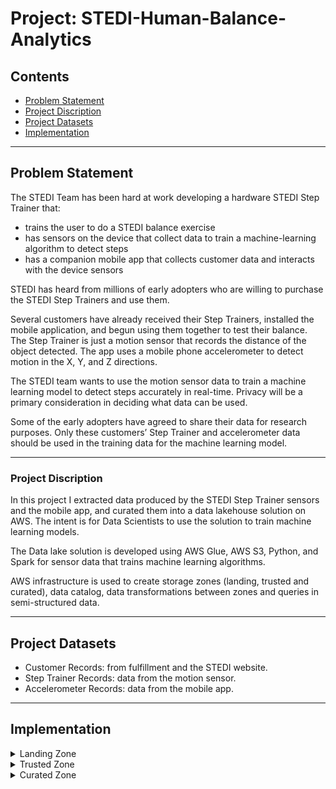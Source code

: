 # Project: STEDI-Human-Balance-Analytics

## Contents

+ [Problem Statement](#Problem-Statement)
+ [Project Discription](#Project-Discription)
+ [Project Datasets](#Project-Datasets)
+ [Implementation](#Implementation)


---
## Problem Statement

The STEDI Team has been hard at work developing a hardware STEDI Step Trainer that:
- trains the user to do a STEDI balance exercise
- has sensors on the device that collect data to train a machine-learning algorithm to detect steps
- has a companion mobile app that collects customer data and interacts with the device sensors

STEDI has heard from millions of early adopters who are willing to purchase the STEDI Step Trainers and use them.

Several customers have already received their Step Trainers, installed the mobile application, and begun using them together to test their balance. The Step Trainer is just a motion sensor that records the distance of the object detected. The app uses a mobile phone accelerometer to detect motion in the X, Y, and Z directions.

The STEDI team wants to use the motion sensor data to train a machine learning model to detect steps accurately in real-time. Privacy will be a primary consideration in deciding what data can be used.

Some of the early adopters have agreed to share their data for research purposes. Only these customers’ Step Trainer and accelerometer data should be used in the training data for the machine learning model.

---

### Project Discription

In this project I extracted data produced by the STEDI Step Trainer sensors and the mobile app, and curated them into a data lakehouse solution on AWS. The intent is for Data Scientists to use the solution to train machine learning models. 

The Data lake solution is developed using AWS Glue, AWS S3, Python, and Spark for sensor data that trains machine learning algorithms.

AWS infrastructure is used to create storage zones (landing, trusted and curated), data catalog, data transformations between zones and queries in semi-structured data.

---

## Project Datasets

* Customer Records: from fulfillment and the STEDI website.  
* Step Trainer Records: data from the motion sensor.
* Accelerometer Records: data from the mobile app.

---

## Implementation
<details>
<summary>
Landing Zone
</summary>

> In the Landing Zone I stored the customer, accelerometer and step trainer raw data in AWS S3 bucket. 

Using The AWS glue data catalog, I created a glue tables so that I can query the data using AWS athena.

1- Customer Landing Table:
This image shows the result of a sql test query.

![alt text](AthenaQueries/Screenshots/customer_landing.png)

2- Accelerometer Landing Table:
This image shows the result of a sql test query.

![alt text](AthenaQueries/Screenshots/accelerometer_landing.png)

3- Step Trainer Landing Table:
This image shows the result of a sql test query.

![alt text](AthenaQueries/Screenshots/step_trainer_landing.png)

</details>

<details>
<summary>
Trusted Zone
</summary>

> In the Trusted Zone, I created AWS Glue jobs to make transformations on the raw data in the landing zones.

**Glue job scripts**

[1. customer_landing_to_trusted.py](GlueETL/Customer/customer_landing_to_trusted.py) - This script transfers customer data from the 'landing' to 'trusted' zones. It filters for customers who have agreed to share data with researchers.

[2. accelerometer_landing_to_trusted.py](GlueETL/accelerometer/accelerometer_landing_to_trusted.py) - This script transfers accelerometer data from the 'landing' to 'trusted' zones. Using a join on customer_trusted and accelerometer_landing, It filters for Accelerometer readings from customers who have agreed to share data with researchers.

[3. step_trainer_landing_to_trusted.py](GlueETL/StepTrainer/step_trainer_landing_to_trusted.py) - This script transfers Step Trainer data from the 'landing' to 'trusted' zones. Using a join on customer_curated and step_trainer_landing, It filters for customers who have accelerometer data and have agreed to share their data for research with Step Trainer readings.

The customer_trusted table was queried in Athena to show that it only contains customer records from people who agreed to share their data.
This image shows the result of a sql test query.
![alt text](AthenaQueries/Screenshots/customer_trusted.png)
</details>

<details>
<summary>
Curated Zone
</summary>

> In the Curated Zone I created AWS Glue jobs to make further transformations, to meet the specific needs of a particular analysis.

**Glue job scripts**

[customer_trusted_to_curated.py](GlueETL/Customer/customer_trusted_to_curated.py) - This script transfers customer data from the 'trusted' to 'curated' zones. Using a join on customer_trusted and accelerometer_landing, It filters for customers with Accelerometer readings and have agreed to share data with researchers.

[create_machine_learning_curated.py](GlueETL/StepTrainer/create_machine_learning_curated.py): This script is used to build aggregated table that has each of the Step Trainer Readings, and the associated accelerometer reading data for the same timestamp, but only for customers who have agreed to share their data.

This image shows the result of a sql test query.
![alt text](AthenaQueries/Screenshots/machine_learning_curated.png)

</details>
